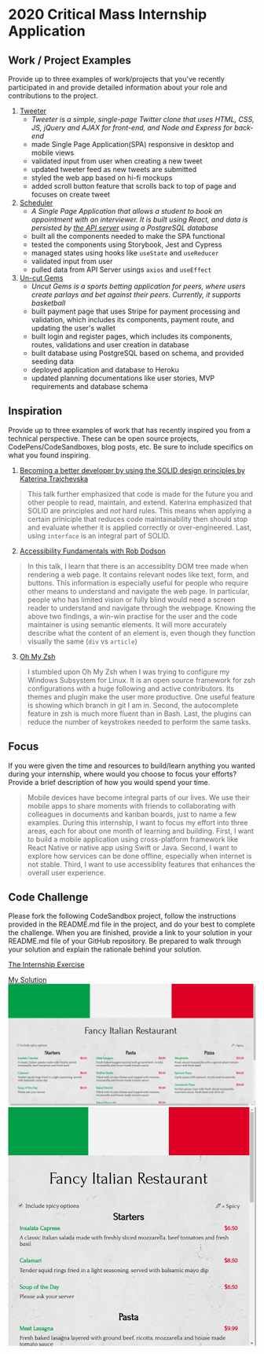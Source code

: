 # 2020 Critical Mass Internship Application

## Work / Project Examples

Provide up to three examples of work/projects that you've recently participated in and provide detailed information about your role and contributions to the project.
1. [Tweeter](https://github.com/Michael-Xie/tweeter)
    * *Tweeter is a simple, single-page Twitter clone that uses HTML, CSS, JS, jQuery and AJAX for front-end, and Node and Express for back-end*
    * made Single Page Application(SPA) responsive in desktop and mobile views
    * validated input from user when creating a new tweet
    * updated tweeter feed as new tweets are submitted
    * styled the web app based on hi-fi mockups
    * added scroll button feature that scrolls back to top of page and focuses on create tweet
2. [Scheduler](https://github.com/Michael-Xie/scheduler)
    * *A Single Page Application that allows a student to book an appointment with an interviewer. It is built using React, and data is persisted by [the API server](https://github.com/Michael-Xie/scheduler-api) using a PostgreSQL database* 
    * built all the components needed to make the SPA functional
    * tested the components using Storybook, Jest and Cypress
    * managed states using hooks like `useState` and `useReducer`
    * validated input from user
    * pulled data from API Server usings `axios` and `useEffect`
3. [Un-cut Gems](https://github.com/pizzani/uncut-gems-client)
    * *Uncut Gems is a sports betting application for peers, where users create parlays and bet against their peers. Currently, it supports basketball*
    * built payment page that uses Stripe for payment processing and validation, which includes its components, payment route, and updating the user's wallet
    * built login and register pages, which includes its components, routes, validations and user creation in database
    * built database using PostgreSQL based on schema, and provided seeding data
    * deployed application and database to Heroku
    * updated planning documentations like user stories, MVP requirements and database schema

## Inspiration

Provide up to three examples of work that has recently inspired you from a technical perspective. These can be open source projects, CodePens/CodeSandboxes, blog posts, etc. Be sure to include specifics on what you found inspiring.
1. [Becoming a better developer by using the SOLID design principles by Katerina Trajchevska](https://www.youtube.com/watch?v=rtmFCcjEgEw)
> This talk further emphasized that code is made for the future you and other people to read, maintain, and extend. Katerina emphasized that SOLID are principles and *not* hard rules. This means when applying a certain priniciple that reduces code maintainability then should stop and evaluate whether it is applied correctly or over-engineered. Last, using `interface` is an integral part of SOLID.
2. [Accessibility Fundamentals with Rob Dodson](https://www.youtube.com/watch?v=z8xUCzToff8)
> In this talk, I learn that there is an accessiblity DOM tree made when rendering a web page. It contains relevant nodes like text, form, and buttons. This information is especially useful for people who require other means to understand and navigate the web page. In particular, people who has limited vision or fully blind would need a screen reader to understand and navigate through the webpage. Knowing the above two findings, a win-win practise for the user and the code maintainer is using semantic elements. It will more accurately describe what the content of an element is, even though they function visually the same (`div` vs `article`)
3. [Oh My Zsh](https://ohmyz.sh/)
> I stumbled upon Oh My Zsh when I was trying to configure my Windows Subsystem for Linux. It is an open source framework for zsh configurations with a huge following and active contributors. Its themes and plugin make the user more productive. One useful feature is showing which branch in git I am in. Second, the autocomplete feature in zsh is much more fluent than in Bash. Last, the plugins can reduce the number of keystrokes needed to perform the same tasks.
## Focus

If you were given the time and resources to build/learn anything you wanted during your internship, where would you choose to focus your efforts? Provide a brief description of how you would spend your time.
> Mobile devices have become integral parts of our lives. We use their mobile apps to share moments with friends to collaborating with colleagues in documents and kanban boards, just to name a few examples. During this internship, I want to focus my effort into three areas, each for about one month of learning and building. First, I want to build a mobile application using cross-platform framework like React Native or native app using Swift or Java. Second, I want to explore how services can be done offline, especially when internet is not stable. Third, I want to use accessiblity features that enhances the overall user experience.

## Code Challenge

Please fork the following CodeSandbox project, follow the instructions provided in the README.md file in the project, and do your best to complete the challenge. When you are finished, provide a link to your solution in your README.md file of your GitHub repository. Be prepared to walk through your solution and explain the rationale behind your solution.

[The Internship Exercise](https://codesandbox.io/s/2020-internship-exercise-menu-prv62)

[My Solution](https://codesandbox.io/s/2020-internship-exercise-menu-onimd)
![Desktop/Tablet View](https://github.com/Michael-Xie/2020_CriticalMass_InternshipApplication/blob/master/docs/desktop-tablet-view.png)
![Mobile View](https://github.com/Michael-Xie/2020_CriticalMass_InternshipApplication/blob/master/docs/mobile-view.png)
